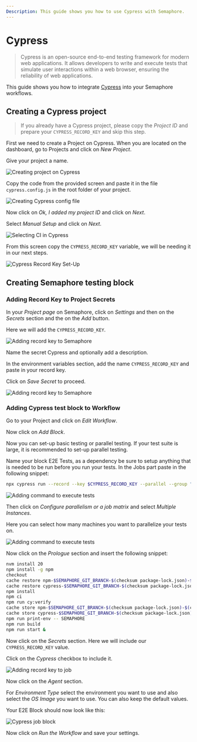 ```yaml
---
Description: This guide shows you how to use Cypress with Semaphore.
---
```


# Cypress

> Cypress is an open-source end-to-end testing framework for modern web applications. It
allows developers to write and execute tests that simulate user interactions within a
web browser, ensuring the reliability of web applications.

This guide shows you how to integrate [Cypress][cypress] into your Semaphore workflows.

## Creating a Cypress project

> If you already have a Cypress project, please copy the *Project ID* and prepare your `CYPRESS_RECORD_KEY` and skip this step.

First we need to create a Project on Cypress. When you are located on the dashboard, go
to Projects and click on *New Project*.

Give your project a name.

![Creating project on Cypress](images/cypress-create-1.png)

Copy the code from the provided screen and paste it in the file `cypress.config.js` in
the root folder of your project.

![Creating Cypress config file](images/cypress-create-2.png)

Now click on *Ok, I added my project ID* and click on *Next*.

Select *Manual Setup* and click on *Next*.

![Selecting CI in Cypress](images/cypress-create-3.png)

From this screen copy the `CYPRESS_RECORD_KEY` variable, we will be needing it in our
next steps.

![Cypress Record Key Set-Up](images/cypress-create-4.png)

## Creating Semaphore testing block

### Adding Record Key to Project Secrets

In your *Project page* on Semaphore, click on *Settings* and then on the *Secrets* section
and the on the *Add* button.

Here we will add the `CYPRESS_RECORD_KEY`.

![Adding record key to Semaphore](images/cypress-semaphore-secret-1.png)

Name the secret Cypress and optionally add a description.

In the environment variables section, add the name `CYPRESS_RECORD_KEY` and paste in your
record key.

Click on *Save Secret* to proceed.

![Adding record key to Semaphore](images/cypress-semaphore-secret-2.png)

### Adding Cypress test block to Workflow

Go to your Project and click on *Edit Workflow*.

Now click on *Add Block*.

Now you can set-up basic testing or parallel testing. If your test suite is large,
it is recommended to set-up parallel testing.

Name your block E2E Tests, as a dependency be sure to setup anything that is needed to
be run before you run your tests. In the Jobs part paste in the following snippet:

``` bash
npx cypress run --record --key $CYPRESS_RECORD_KEY --parallel --group "Semaphore 3x"
```

![Adding command to execute tests](images/cypress-block-1.png)

Then click on *Configure parallelism or a job matrix* and select *Multiple Instances*.

Here you can select how many machines you want to parallelize your tests on.

![Adding command to execute tests](images/cypress-block-2.png)

Now click on the *Prologue* section and insert the following snippet:

``` bash
nvm install 20
npm install -g npm
checkout
cache restore npm-$SEMAPHORE_GIT_BRANCH-$(checksum package-lock.json)-$(checksum .semaphore/semaphoreyml)
cache restore cypress-$SEMAPHORE_GIT_BRANCH-$(checksum package-lock.json)-$(checksum .semaphore/semaphore.yml)
npm install
npm ci
npm run cy:verify
cache store npm-$SEMAPHORE_GIT_BRANCH-$(checksum package-lock.json)-$(checksum .semaphore/semaphore.yml) ~/.npm
cache store cypress-$SEMAPHORE_GIT_BRANCH-$(checksum package-lock.json)-$(checksum .semaphore/semaphore.yml) ~/.cache/Cypress
npm run print-env -- SEMAPHORE
npm run build
npm run start &
```

Now click on the *Secrets* section. Here we will include our `CYPRESS_RECORD_KEY` value.

Click on the *Cypress* checkbox to include it.

![Adding record key to job](images/cypress-block-4.png)

Now click on the *Agent* section.

For *Environment Type* select the environment you want to use and also select the 
*OS Image* you want to use. You can also keep the default values.

Your E2E Block should now look like this:

![Cypress job block](images/cypress-block-5.png)

Now click on *Run the Workflow* and save your settings.

[cypress]: https://cypress.io
